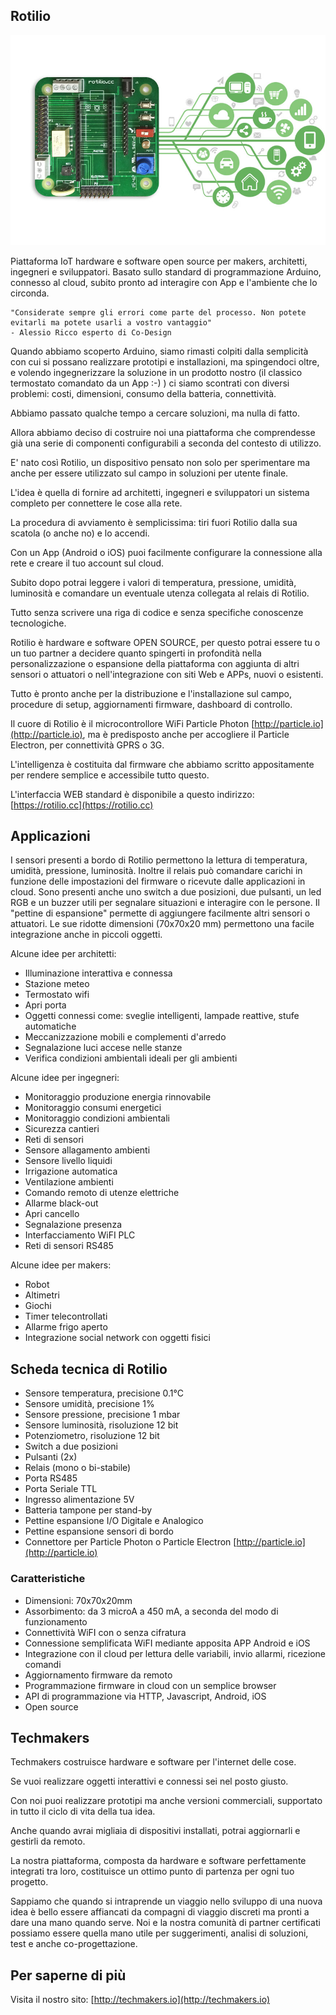 ## Rotilio

![Rotilio, piattaforma IoT hw e sw open source](./images/tm_rotilio.jpg "Rotilio")

Piattaforma IoT hardware e software open source per makers, architetti, ingegneri e sviluppatori.
Basato sullo standard di programmazione Arduino, connesso al cloud, subito pronto ad interagire con App e l'ambiente che lo circonda.

```
"Considerate sempre gli errori come parte del processo. Non potete evitarli ma potete usarli a vostro vantaggio" 
- Alessio Ricco esperto di Co-Design
```

Quando abbiamo scoperto Arduino, siamo rimasti colpiti dalla semplicità con cui si possano realizzare prototipi e installazioni, ma spingendoci oltre, e volendo ingegnerizzare la soluzione in un prodotto nostro (il classico termostato comandato da un App :-) )  ci siamo scontrati con diversi problemi: costi, dimensioni, consumo della batteria, connettività.

Abbiamo passato qualche tempo a cercare soluzioni, ma nulla di fatto.

Allora abbiamo deciso di costruire noi una piattaforma che comprendesse già una serie di componenti configurabili a seconda del contesto di utilizzo.

E' nato così Rotilio, un dispositivo pensato non solo per sperimentare ma anche per essere utilizzato sul campo in soluzioni per utente finale.

L'idea è quella di fornire ad architetti, ingegneri e sviluppatori un sistema completo per connettere le cose alla rete.

La procedura di avviamento è semplicissima: tiri fuori Rotilio dalla sua scatola (o anche no) e lo accendi.

Con un App (Android o iOS) puoi facilmente configurare la connessione alla rete e creare il tuo account sul cloud.

Subito dopo potrai leggere i valori di temperatura, pressione, umidità, luminosità e comandare un eventuale utenza collegata al relais di Rotilio.

Tutto senza scrivere una riga di codice e senza specifiche conoscenze tecnologiche.

Rotilio è hardware e software OPEN SOURCE, per questo potrai essere tu o un tuo partner a decidere quanto spingerti in profondità nella personalizzazione o espansione della piattaforma con aggiunta di altri sensori o attuatori o nell'integrazione con siti Web e APPs, nuovi o esistenti.

Tutto è pronto anche per la distribuzione e l'installazione sul campo, procedure di setup, aggiornamenti firmware, dashboard di controllo.

Il cuore di Rotilio è il microcontrollore WiFi Particle Photon [http://particle.io](http://particle.io), ma è predisposto anche per accogliere il Particle Electron, per connettività GPRS o 3G.

L'intelligenza è costituita dal firmware che abbiamo scritto appositamente per rendere semplice e accessibile tutto questo.

L'interfaccia WEB standard è disponibile a questo indirizzo: [https://rotilio.cc](https://rotilio.cc)

## Applicazioni

I sensori presenti a bordo di Rotilio permettono la lettura di temperatura, umidità, pressione, luminosità. Inoltre il relais può comandare carichi in funzione delle impostazioni del firmware o ricevute dalle applicazioni in cloud.
Sono presenti anche uno switch a due posizioni, due pulsanti, un led RGB e un buzzer utili per segnalare situazioni e interagire con le persone.
Il "pettine di espansione" permette di aggiungere facilmente altri sensori o attuatori.
Le sue ridotte dimensioni (70x70x20 mm) permettono una facile integrazione anche in piccoli oggetti.


Alcune idee per architetti:

- Illuminazione interattiva e connessa
- Stazione meteo
- Termostato wifi
- Apri porta
- Oggetti connessi come: sveglie intelligenti, lampade reattive, stufe automatiche
- Meccanizzazione mobili e complementi d'arredo
- Segnalazione luci accese nelle stanze
- Verifica condizioni ambientali ideali per gli ambienti

Alcune idee per ingegneri:

- Monitoraggio produzione energia rinnovabile
- Monitoraggio consumi energetici
- Monitoraggio condizioni ambientali
- Sicurezza cantieri
- Reti di sensori
- Sensore allagamento ambienti
- Sensore livello liquidi
- Irrigazione automatica
- Ventilazione ambienti
- Comando remoto di utenze elettriche
- Allarme black-out
- Apri cancello
- Segnalazione presenza
- Interfacciamento WiFI PLC
- Reti di sensori RS485

Alcune idee per makers:

- Robot
- Altimetri
- Giochi
- Timer telecontrollati
- Allarme frigo aperto
- Integrazione social network con oggetti fisici


## Scheda tecnica di Rotilio

- Sensore temperatura, precisione 0.1°C
- Sensore umidità, precisione 1%
- Sensore pressione,  precisione 1 mbar
- Sensore luminosità, risoluzione 12 bit
- Potenziometro, risoluzione 12 bit
- Switch a due posizioni
- Pulsanti (2x)
- Relais (mono o bi-stabile)
- Porta RS485
- Porta Seriale TTL
- Ingresso alimentazione 5V
- Batteria tampone per stand-by
- Pettine espansione I/O Digitale e Analogico
- Pettine espansione sensori di bordo
- Connettore per Particle Photon o Particle Electron [http://particle.io](http://particle.io)

### Caratteristiche

- Dimensioni: 70x70x20mm
- Assorbimento: da 3 microA a 450 mA, a seconda del modo di funzionamento
- Connettività WiFI con o senza cifratura
- Connessione semplificata WiFI mediante apposita APP Android e iOS
- Integrazione con il cloud per lettura delle variabili, invio allarmi, ricezione comandi
- Aggiornamento firmware da remoto
- Programmazione firmware in cloud con un semplice browser
- API di programmazione via HTTP, Javascript, Android, iOS
- Open source

## Techmakers

Techmakers costruisce hardware e software per l'internet delle cose.

Se vuoi realizzare oggetti interattivi e connessi sei nel posto giusto.

Con noi puoi realizzare prototipi ma anche versioni commerciali, supportato in tutto il ciclo di vita della tua idea. 

Anche quando avrai migliaia di dispositivi installati, potrai aggiornarli e gestirli da remoto.

La nostra piattaforma, composta da hardware e software perfettamente integrati tra loro, costituisce un ottimo punto di partenza per ogni tuo progetto. 

Sappiamo che quando si intraprende un viaggio nello sviluppo di una nuova idea è bello essere affiancati da compagni di viaggio discreti ma pronti a dare una mano quando serve. 
Noi e la nostra comunità di partner certificati possiamo essere quella mano utile per suggerimenti, analisi di soluzioni, test e anche co-progettazione.

## Per saperne di più

Visita il nostro sito: [http://techmakers.io](http://techmakers.io)
